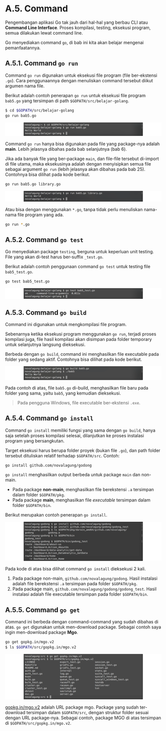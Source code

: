 # A.5. Command

Pengembangan aplikasi Go tak jauh dari hal-hal yang berbau CLI atau **Command Line Interface**. Proses kompilasi, testing, eksekusi program, semua dilakukan lewat command line.

Go menyediakan command `go`, di bab ini kita akan belajar mengenai pemanfaatannya.

## A.5.1. Command `go run`

Command `go run` digunakan untuk eksekusi file program (file ber-ekstensi `.go`). Cara penggunaannya dengan menuliskan command tersebut diikut argumen nama file.

Berikut adalah contoh penerapan `go run` untuk eksekusi file program `bab5.go` yang tersimpan di path `$GOPATH/src/belajar-golang`.

```bash
$ cd $GOPATH/src/belajar-golang
go run bab5.go
```

![Eksekusi file program menggunakan `go run`](images/A.5_1_go_run.png)

Command `go run` hanya bisa digunakan pada file yang package-nya adalah **main**. Lebih jelasnya dibahas pada bab selanjutnya (bab 6).

Jika ada banyak file yang ber-package `main`, dan file-file tersebut di-import di file utama, maka eksekusinya adalah dengan menyisipkan semua file sebagai argument `go run` (lebih jelasnya akan dibahas pada bab 25). Contohnya bisa dilihat pada kode berikut.

```bash
go run bab5.go library.go
```

![Eksekusi banyak file main](images/A.5_2_go_run_multi.png)

Atau bisa dengan menggunakan `*.go`, tanpa tidak perlu menuliskan nama-nama file program yang ada.

```bash
go run *.go
```

## A.5.2. Command `go test`

Go menyediakan package `testing`, berguna untuk keperluan unit testing. File yang akan di-test harus ber-suffix `_test.go`.

Berikut adalah contoh penggunaan command `go test` untuk testing file `bab5_test.go`.

```bash
go test bab5_test.go
```

![Unit testing menggunakan `go test`](images/A.5_3_go_test.png)

## A.5.3. Command `go build`

Command ini digunakan untuk mengkompilasi file program.

Sebenarnya ketika eksekusi program menggunakan `go run`, terjadi proses kompilasi juga, file hasil kompilasi akan disimpan pada folder temporary untuk selanjutnya langsung dieksekusi.

Berbeda dengan `go build`, command ini menghasilkan file executable pada folder yang sedang aktif. Contohnya bisa dilihat pada kode berikut.

![Kompilasi file program menghasilkan file executable](images/A.5_4_go_build.png)

Pada contoh di atas, file `bab5.go` di-build, menghasilkan file baru pada folder yang sama, yaitu `bab5`, yang kemudian dieksekusi.

> Pada pengguna Windows, file executable ber-ekstensi `.exe`.

## A.5.4. Command `go install`

Command `go install` memiliki fungsi yang sama dengan `go build`, hanya saja setelah proses kompilasi selesai, dilanjutkan ke proses instalasi program yang bersangkutan.

Target eksekusi harus berupa folder proyek (bukan file `.go`), dan path folder tersebut dituliskan relatif terhadap `$GOPATH/src`. Contoh:

```bash
go install github.com/novalagung/godong
```

`go install` menghasilkan output berbeda untuk package `main` dan non-main.

 - Pada package **non-main**, menghasilkan file berekstensi `.a` tersimpan dalam folder `$GOPATH/pkg`.
 - Pada package **main**, menghasilkan file *executable* tersimpan dalam folder `$GOPATH/bin`.

Berikut merupakan contoh penerapan `go install`.

![Contoh penggunaan `go install`](images/A.5_7_go_install.png)

Pada kode di atas bisa dilihat command `go install` dieksekusi 2 kali.

 1. Pada package non-main, `github.com/novalagung/godong`. Hasil instalasi adalah file berekstensi `.a` tersimpan pada folder `$GOPATH/pkg`.
 2. Pada package main, `github.com/novalagung/godong/godong_test`. Hasil instalasi adalah file executable tersimpan pada folder `$GOPATH/bin`.

## A.5.5. Command `go get`

Command ini berbeda dengan command-command yang sudah dibahas di atas. `go get` digunakan untuk men-download package. Sebagai contoh saya ingin men-download package **Mgo**.

```bash
go get gopkg.in/mgo.v2
$ ls $GOPATH/src/gopkg.in/mgo.v2
```

![Download package menggunakan `go get`](images/A.5_6_go_get.png)

[gopkg.in/mgo.v2](https://gopkg.in/mgo.v2) adalah URL package mgo. Package yang sudah ter-download tersimpan dalam `$GOPATH/src`, dengan struktur folder sesuai dengan URL package-nya. Sebagai contoh, package MGO di atas tersimpan di `$GOPATH/src/gopkg.in/mgo.v2`.
